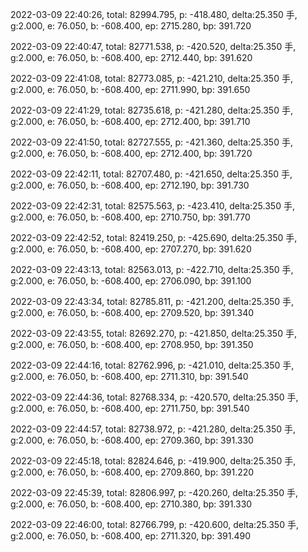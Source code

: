 2022-03-09 22:40:26, total: 82994.795, p: -418.480, delta:25.350 手, g:2.000, e: 76.050, b: -608.400, ep: 2715.280, bp: 391.720

2022-03-09 22:40:47, total: 82771.538, p: -420.520, delta:25.350 手, g:2.000, e: 76.050, b: -608.400, ep: 2712.440, bp: 391.620

2022-03-09 22:41:08, total: 82773.085, p: -421.210, delta:25.350 手, g:2.000, e: 76.050, b: -608.400, ep: 2711.990, bp: 391.650

2022-03-09 22:41:29, total: 82735.618, p: -421.280, delta:25.350 手, g:2.000, e: 76.050, b: -608.400, ep: 2712.400, bp: 391.710

2022-03-09 22:41:50, total: 82727.555, p: -421.360, delta:25.350 手, g:2.000, e: 76.050, b: -608.400, ep: 2712.400, bp: 391.720

2022-03-09 22:42:11, total: 82707.480, p: -421.650, delta:25.350 手, g:2.000, e: 76.050, b: -608.400, ep: 2712.190, bp: 391.730

2022-03-09 22:42:31, total: 82575.563, p: -423.410, delta:25.350 手, g:2.000, e: 76.050, b: -608.400, ep: 2710.750, bp: 391.770

2022-03-09 22:42:52, total: 82419.250, p: -425.690, delta:25.350 手, g:2.000, e: 76.050, b: -608.400, ep: 2707.270, bp: 391.620

2022-03-09 22:43:13, total: 82563.013, p: -422.710, delta:25.350 手, g:2.000, e: 76.050, b: -608.400, ep: 2706.090, bp: 391.100

2022-03-09 22:43:34, total: 82785.811, p: -421.200, delta:25.350 手, g:2.000, e: 76.050, b: -608.400, ep: 2709.520, bp: 391.340

2022-03-09 22:43:55, total: 82692.270, p: -421.850, delta:25.350 手, g:2.000, e: 76.050, b: -608.400, ep: 2708.950, bp: 391.350

2022-03-09 22:44:16, total: 82762.996, p: -421.010, delta:25.350 手, g:2.000, e: 76.050, b: -608.400, ep: 2711.310, bp: 391.540

2022-03-09 22:44:36, total: 82768.334, p: -420.570, delta:25.350 手, g:2.000, e: 76.050, b: -608.400, ep: 2711.750, bp: 391.540

2022-03-09 22:44:57, total: 82738.972, p: -421.280, delta:25.350 手, g:2.000, e: 76.050, b: -608.400, ep: 2709.360, bp: 391.330

2022-03-09 22:45:18, total: 82824.646, p: -419.900, delta:25.350 手, g:2.000, e: 76.050, b: -608.400, ep: 2709.860, bp: 391.220

2022-03-09 22:45:39, total: 82806.997, p: -420.260, delta:25.350 手, g:2.000, e: 76.050, b: -608.400, ep: 2710.380, bp: 391.330

2022-03-09 22:46:00, total: 82766.799, p: -420.600, delta:25.350 手, g:2.000, e: 76.050, b: -608.400, ep: 2711.320, bp: 391.490